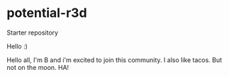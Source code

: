 # potential-r3d
Starter repository

Hello :)

Hello all, I'm B and i'm excited to join this community.
I also like tacos. But not on the moon. HA!
